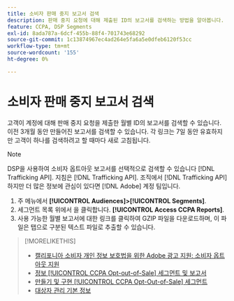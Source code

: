 ```yaml
---
title: 소비자 판매 중지 보고서 검색
description: 판매 중지 요청에 대해 제출된 ID의 보고서를 검색하는 방법을 알아봅니다.
feature: CCPA, DSP Segments
exl-id: 8ada787a-6dcf-455b-88f4-701743e68292
source-git-commit: 1c13874967ec4ad264e5fa6a5e0dfeb6120f53cc
workflow-type: tm+mt
source-wordcount: '155'
ht-degree: 0%

---
```


# 소비자 판매 중지 보고서 검색

고객이 계정에 대해 판매 중지 요청을 제출한 월별 ID의 보고서를 검색할 수 있습니다. 이전 3개월 동안 만들어진 보고서를 검색할 수 있습니다. 각 링크는 7일 동안 유효하지만 고객이 하나를 검색하려고 할 때마다 새로 고침됩니다.

>[!NOTE]
>
>DSP을 사용하여 소비자 옵트아웃 보고서를 선택적으로 검색할 수 있습니다 [!DNL Trafficking API]. 지침은 [!DNL Trafficking API]. 조직에서 [!DNL Trafficking API] 하지만 더 많은 정보에 관심이 있다면 [!DNL Adobe] 계정 팀입니다.

1. 주 메뉴에서 **[!UICONTROL Audiences]>[!UICONTROL Segments]**.
1. 세그먼트 목록 위에서 을 클릭합니다. **[!UICONTROL Access CCPA Reports]**.
1. 사용 가능한 월별 보고서에 대한 링크를 클릭하여 GZIP 파일을 다운로드하며, 이 파일은 탭으로 구분된 텍스트 파일로 추출할 수 있습니다.

>[!MORELIKETHIS]
>
>* [캘리포니아 소비자 개인 정보 보호법을 위한 Adobe 광고 지원: 소비자 옵트아웃 지원](/help/privacy/ccpa-opt-out-of-sale.md)
>* [정보 [!UICONTROL CCPA Opt-out-of-Sale] 세그먼트 및 보고서](ccpa-opt-out-about.md)
>* [만들기 및 구현 [!UICONTROL CCPA Opt-Out-of-Sale] 세그먼트](ccpa-opt-out-segment-create.md)
>* [대상자 관리 기본 정보](audience-about.md)

